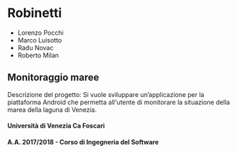 <h1>Robinetti</h1>

- Lorenzo Pocchi
- Marco Luisotto
- Radu Novac
- Roberto Milan

<h2>Monitoraggio maree</h2>

Descrizione del progetto:
Si vuole sviluppare un’applicazione per la piattaforma Android che permetta all'utente di monitorare la situazione della marea della laguna di Venezia.

<h4>Università di Venezia Ca Foscari</h4>
<h4>A.A. 2017/2018 - Corso di Ingegneria del Software</h4>

